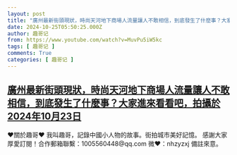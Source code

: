 ```yaml
---
layout: post
title: "廣州最新街頭現狀，時尚天河地下商場人流量讓人不敢相信，到底發生了什麼事？大家進來看看吧，拍攝於2024年10月23日"
date: 2024-10-25T05:50:25.000Z
author: 趣哥记
from: https://www.youtube.com/watch?v=MuvPu5iW5kc
tags: [ 趣哥记 ]
comments: True
categories: [ 趣哥记 ]
---
```

<!--1729835425000-->
[廣州最新街頭現狀，時尚天河地下商場人流量讓人不敢相信，到底發生了什麼事？大家進來看看吧，拍攝於2024年10月23日](https://www.youtube.com/watch?v=MuvPu5iW5kc)
------

<div>
♥關於趣哥♥  我叫趣哥，記錄中國小人物的故事。街拍城市美好記憶。  感謝大家厚愛訂閱！合作郵箱聯繫：1005560448@qq.com 微❤：nhzyzxj 備註來意。
</div>
